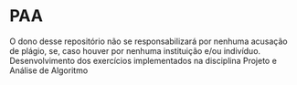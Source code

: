 # PAA
O dono desse repositório não se responsabilizará por nenhuma acusação de plágio, se, caso houver por nenhuma instituição e/ou indivíduo.
Desenvolvimento dos exercícios implementados na disciplina Projeto e Análise de Algoritmo
